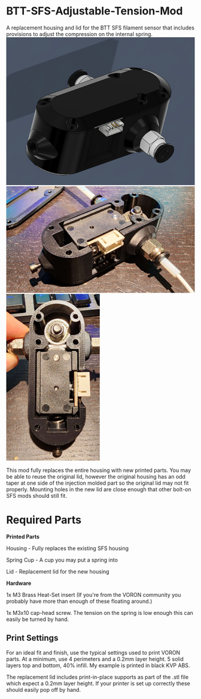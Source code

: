 # BTT-SFS-Adjustable-Tension-Mod
A replacement housing and lid for the BTT SFS filament sensor that includes provisions to adjust the compression on the internal spring.
![](photos/CAD.PNG)
<img src = "photos/AssemblyA.jpg" width = 600>
<img src = "photos/AssemblyB.jpg" width = 250>

This mod fully replaces the entire housing with new printed parts.  You may be able to reuse the original lid, however the original housing has an odd taper at one side of the injection molded part so the original lid may not fit properly.  Mounting holes in the new lid are close enough that other bolt-on SFS mods should still fit.

# Required Parts
**Printed Parts**

Housing - Fully replaces the existing SFS housing

Spring Cup - A cup you may put a spring into

Lid - Replacement lid for the new housing

**Hardware**

1x M3 Brass Heat-Set insert (If you're from the VORON community you probably have more than enough of these floating around.)

1x M3x10 cap-head screw.  The tension on the spring is low enough this can easily be turned by hand.


## Print Settings

For an ideal fit and finish, use the typical settings used to print VORON parts.  At a minimum, use 4 perimeters and a 0.2mm layer height.  5 solid layers top and bottom, 40% infill.  My example is printed in black KVP ABS.

The replacement lid includes print-in-place supports as part of the .stl file which expect a 0.2mm layer height.  If your printer is set up correctly these should easily pop off by hand.
